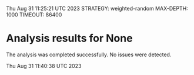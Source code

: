 Thu Aug 31 11:25:21 UTC 2023
STRATEGY: weighted-random
MAX-DEPTH: 1000
TIMEOUT: 86400
# Analysis results for None
The analysis was completed successfully. No issues were detected.

Thu Aug 31 11:40:38 UTC 2023
